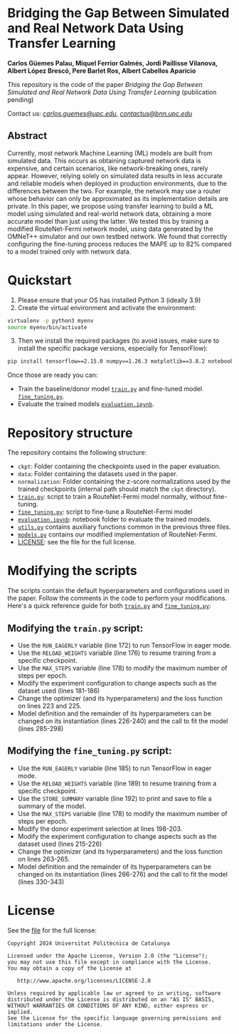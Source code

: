 # Bridging the Gap Between Simulated and Real Network Data Using Transfer Learning 

**Carlos Güemes Palau, Miquel Ferrior Galmés, Jordi Paillisse Vilanova, Albert López Brescó, Pere Barlet Ros, Albert Cabellos Aparicio**

This repository is the code of the paper *Bridging the Gap Between Simulated and Real Network Data Using Transfer Learning* (publication pending)

Contact us: *[carlos.guemes@upc.edu](mailto:carlos.guemes@upc.edu)*, *[contactus@bnn.upc.edu](mailto:contactus@bnn.upc.edu)*

## Abstract

Currently, most network Machine Learning (ML) models are built from simulated data. This occurs as obtaining captured network data is expensive, and certain scenarios, like network-breaking ones, rarely appear. However, relying solely on simulated data results in less accurate and reliable models when deployed in production environments, due to the differences between the two. For example, the network may use a router whose behavior can only be approximated as its implementation details are private.
In this paper, we propose using transfer learning to build a ML model using simulated and real-world network data, obtaining a more accurate model than just using the latter. We tested this by training a modified RouteNet-Fermi network model, using data generated by the OMNeT++ simulator and our own testbed network. We found that correctly configuring the fine-tuning process reduces the MAPE up to 82% compared to a model trained only with network data.

# Quickstart

1. Please ensure that your OS has installed Python 3 (ideally 3.9)
2. Create the virtual environment and activate the environment:
```bash
virtualenv -p python3 myenv
source myenv/bin/activate
```
3. Then we install the required packages (to avoid issues, make sure to install the specific package versions, especially for TensorFlow):
```bash
pip install tensorflow==2.15.0 numpy==1.26.3 matplotlib==3.8.2 notebook==7.0.7
```

Once those are ready you can:
- Train the baseline/donor model [`train.py`](train.py) and fine-tuned model [`fine_tuning.py`](fine_tuning.py).
- Evaluate the trained models [`evaluation.ipynb`](evaluation.ipynb).

# Repository structure

The repository contains the following structure:
- `ckpt`: Folder containing the checkpoints used in the paper evaluation.
- `data`: Folder containing the datasets used in the paper.
- `normalization`: Folder containing the z-score normalizations used by the trained checkpoints (internal path should match the `ckpt` directory).
- [`train.py`](train.py): script to train a RouteNet-Fermi model normally, without fine-tuning.
- [`fine_tuning.py`](fine_tuning.py): script to fine-tune a RouteNet-Fermi model
- [`evaluation.ipynb`](evaluation.ipynb): notebook folder to evaluate the trained models.
- [`utils.py`](utils.py) contains auxiliary functions common in the previous three files.
- [`models.py`](models.py) contains our modified implementation of RouteNet-Fermi.
- [LICENSE](LICENSE): see the file for the full license.

# Modifying the scripts

The scripts contain the default hyperparameters and configurations used in the paper. Follow the comments in the code to perform your modifications. Here's a quick reference guide for both [`train.py`](train.py) and [`fine_tuning.py`](fine_tuning.py):

## Modifying the `train.py` script:

- Use the `RUN_EAGERLY` variable (line 172) to run TensorFlow in eager mode.
- Use the `RELOAD_WEIGHTS` variable (line 176) to resume training from a specific checkpoint.
- Use the `MAX_STEPS` variable (line 178) to modify the maximum number of steps per epoch.
- Modify the experiment configuration to change aspects such as the dataset used (lines 181-186)
- Change the optimizer (and its hyperparameters) and the loss function on lines 223 and 225.
- Model definition and the remainder of its hyperparameters can be changed on its instantiation (lines 226-240) and the call to fit the model (lines 285-298)

## Modifying the `fine_tuning.py` script:

- Use the `RUN_EAGERLY` variable (line 185) to run TensorFlow in eager mode.
- Use the `RELOAD_WEIGHTS` variable (line 189) to resume training from a specific checkpoint.
- Use the `STORE_SUMMARY` variable (line 192) to print and save to file a summary of the model.
- Use the `MAX_STEPS` variable (line 178) to modify the maximum number of steps per epoch.
- Modify the donor experiment selection at lines 198-203.
- Modify the experiment configuration to change aspects such as the dataset used (lines 215-226)
- Change the optimizer (and its hyperparameters) and the loss function on lines 263-265.
- Model definition and the remainder of its hyperparameters can be changed on its instantiation (lines 266-276) and the call to fit the model (lines 330-343)

# License

See the [file](LICENSE) for the full license:


```
Copyright 2024 Universitat Politècnica de Catalunya

Licensed under the Apache License, Version 2.0 (the "License");
you may not use this file except in compliance with the License.
You may obtain a copy of the License at

   http://www.apache.org/licenses/LICENSE-2.0

Unless required by applicable law or agreed to in writing, software
distributed under the License is distributed on an "AS IS" BASIS,
WITHOUT WARRANTIES OR CONDITIONS OF ANY KIND, either express or implied.
See the License for the specific language governing permissions and
limitations under the License.
```